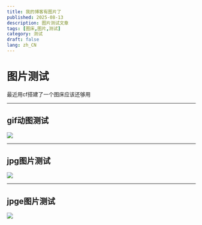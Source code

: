 ```yaml
---
title: 我的博客有图片了
published: 2025-08-13
description: 图片测试文章
tags: [图床,图片,测试]
category: 测试
draft: false
lang: zh_CN
---
```


# 图片测试

最近用cf搭建了一个图床应该还够用

---

## gif动图测试

![](https://tuchuang.mckero.top/1755138240204.gif)

---

## jpg图片测试

![](https://tuchuang.mckero.top/Screenshot_20250809_221456.jpg)

---

## jpge图片测试

![](https://tuchuang.mckero.top/OIP.jpeg)